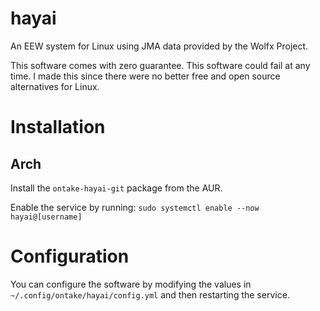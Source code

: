 # hayai
An EEW system for Linux using JMA data provided by the Wolfx Project.

This software comes with zero guarantee. This software could fail at any time. I made this since there were no better free and open source alternatives for Linux.

# Installation
## Arch
Install the `ontake-hayai-git` package from the AUR.

Enable the service by running: `sudo systemctl enable --now hayai@[username]`

# Configuration
You can configure the software by modifying the values in `~/.config/ontake/hayai/config.yml` and then restarting the service.